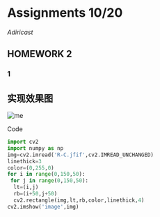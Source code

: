 # Assignments 10/20
*Adiricast*
## HOMEWORK 2
### 1
## 实现效果图
![me](https://github.com/ophwsjtu18/ohw21f/blob/main/syy/%E6%8D%95%E8%8E%B7.PNG)

Code 
```python
import cv2
import numpy as np
img=cv2.imread('R-C.jfif',cv2.IMREAD_UNCHANGED)
linethick=3
color=(0,255,0)
for i in range(0,150,50):
 for j in range(0,150,50):
  lt=(i,j)
  rb=(i+50,j+50)
  cv2.rectangle(img,lt,rb,color,linethick,4)
cv2.imshow('image',img)




